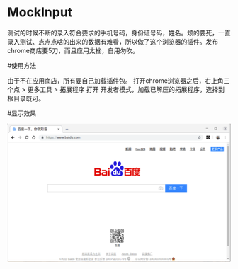# MockInput

测试的时候不断的录入符合要求的手机号码，身份证号码，姓名。烦的要死，一直录入测试、点点点啥的出来的数据有难看，所以做了这个浏览器的插件。发布chrome商店要5刀，而且应用太挫，自用勿吹。

#使用方法

由于不在应用商店，所有要自己加载插件包。
打开chrome浏览器之后，右上角三个点 > 更多工具 > 拓展程序
打开 开发者模式，加载已解压的拓展程序，选择到根目录既可。

#显示效果

![显示效果](./show.gif) 